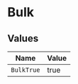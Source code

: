 # Bulk


## Values

| Name       | Value      |
| ---------- | ---------- |
| `BulkTrue` | true       |